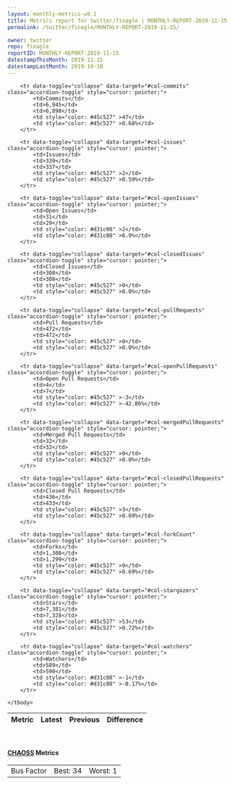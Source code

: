 ```yaml
---
layout: monthly-metrics-v0.1
title: Metrics report for twitter/finagle | MONTHLY-REPORT-2019-11-15 | 2019-11-15
permalink: /twitter/finagle/MONTHLY-REPORT-2019-11-15/

owner: twitter
repo: finagle
reportID: MONTHLY-REPORT-2019-11-15
datestampThisMonth: 2019-11-15
datestampLastMonth: 2019-10-18
---
```



<table class="table table-condensed" style="border-collapse:collapse;">
    <thead>
    <tr>
        <th>Metric</th>
        <th>Latest</th>
        <th>Previous</th>
        <th colspan="2" style="text-align: center;">Difference</th>
    </tr>
    </thead>
    <tbody>

        <tr data-toggle="collapse" data-target="#col-commits" class="accordion-toggle" style="cursor: pointer;">
            <td>Commits</td>
            <td>6,945</td>
            <td>6,898</td>
            <td style="color: #45c527" >47</td>
            <td style="color: #45c527" >0.68%</td>
        </tr>
        
        <tr data-toggle="collapse" data-target="#col-issues" class="accordion-toggle" style="cursor: pointer;">
            <td>Issues</td>
            <td>339</td>
            <td>337</td>
            <td style="color: #45c527" >2</td>
            <td style="color: #45c527" >0.59%</td>
        </tr>
        
        <tr data-toggle="collapse" data-target="#col-openIssues" class="accordion-toggle" style="cursor: pointer;">
            <td>Open Issues</td>
            <td>31</td>
            <td>29</td>
            <td style="color: #d31c08" >2</td>
            <td style="color: #d31c08" >6.9%</td>
        </tr>
        
        <tr data-toggle="collapse" data-target="#col-closedIssues" class="accordion-toggle" style="cursor: pointer;">
            <td>Closed Issues</td>
            <td>308</td>
            <td>308</td>
            <td style="color: #45c527" >0</td>
            <td style="color: #45c527" >0.0%</td>
        </tr>
        
        <tr data-toggle="collapse" data-target="#col-pullRequests" class="accordion-toggle" style="cursor: pointer;">
            <td>Pull Requests</td>
            <td>472</td>
            <td>472</td>
            <td style="color: #45c527" >0</td>
            <td style="color: #45c527" >0.0%</td>
        </tr>
        
        <tr data-toggle="collapse" data-target="#col-openPullRequests" class="accordion-toggle" style="cursor: pointer;">
            <td>Open Pull Requests</td>
            <td>4</td>
            <td>7</td>
            <td style="color: #45c527" >-3</td>
            <td style="color: #45c527" >-42.86%</td>
        </tr>
        
        <tr data-toggle="collapse" data-target="#col-mergedPullRequests" class="accordion-toggle" style="cursor: pointer;">
            <td>Merged Pull Requests</td>
            <td>32</td>
            <td>32</td>
            <td style="color: #45c527" >0</td>
            <td style="color: #45c527" >0.0%</td>
        </tr>
        
        <tr data-toggle="collapse" data-target="#col-closedPullRequests" class="accordion-toggle" style="cursor: pointer;">
            <td>Closed Pull Requests</td>
            <td>436</td>
            <td>433</td>
            <td style="color: #45c527" >3</td>
            <td style="color: #45c527" >0.69%</td>
        </tr>
        
        <tr data-toggle="collapse" data-target="#col-forkCount" class="accordion-toggle" style="cursor: pointer;">
            <td>Forks</td>
            <td>1,308</td>
            <td>1,299</td>
            <td style="color: #45c527" >9</td>
            <td style="color: #45c527" >0.69%</td>
        </tr>
        
        <tr data-toggle="collapse" data-target="#col-stargazers" class="accordion-toggle" style="cursor: pointer;">
            <td>Stars</td>
            <td>7,381</td>
            <td>7,328</td>
            <td style="color: #45c527" >53</td>
            <td style="color: #45c527" >0.72%</td>
        </tr>
        
        <tr data-toggle="collapse" data-target="#col-watchers" class="accordion-toggle" style="cursor: pointer;">
            <td>Watchers</td>
            <td>589</td>
            <td>590</td>
            <td style="color: #d31c08" >-1</td>
            <td style="color: #d31c08" >-0.17%</td>
        </tr>
        
    </tbody>
</table>
<br>
<h4><a target="_blank" href="https://chaoss.community/">CHAOSS</a> Metrics</h4>

<table class="table table-condensed" style="border-collapse:collapse;">
    <tbody>
        <td>Bus Factor</td>
        <td>Best: 34</td>
        <td>Worst: 1</td>
    </tbody>
</table>
